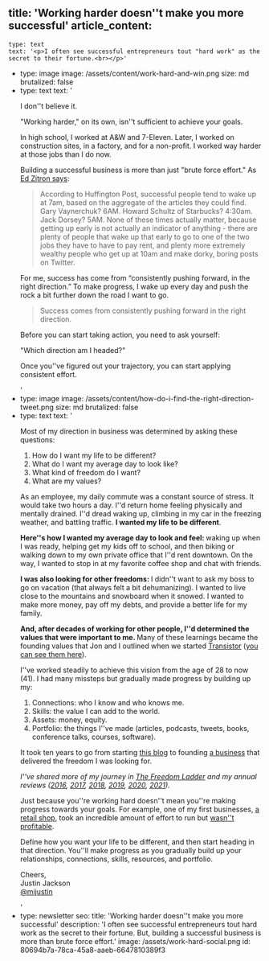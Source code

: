 title: 'Working harder doesn''t make you more successful'
article_content:
  -
    type: text
    text: '<p>I often see successful entrepreneurs tout "hard work" as the secret to their fortune.<br></p>'
  -
    type: image
    image: /assets/content/work-hard-and-win.png
    size: md
    brutalized: false
  -
    type: text
    text: '<p>I don''t believe it.</p><p>"Working harder," on its own, isn''t sufficient to achieve your goals.&nbsp;</p><p>In high school, I worked at A&amp;W and 7-Eleven. Later, I worked on construction sites, in a factory, and for a non-profit. I worked way harder at those jobs than I do now.</p><p>Building a successful business is more than just "brute force effort." As <a href="https://ez.substack.com/p/what-actually-makes-people-successful?token=eyJ1c2VyX2lkIjoyNzIwMTIxLCJwb3N0X2lkIjo0NzE0MTk2NywiXyI6Ijl3Vmx4IiwiaWF0IjoxNjQyNDUxOTY5LCJleHAiOjE2NDI0NTU1NjksImlzcyI6InB1Yi04OTgyIiwic3ViIjoicG9zdC1yZWFjdGlvbiJ9.tuxWYZk-aCGASj1mTPR55ewysRfpn4NNh3hpj7DTMig">Ed Zitron says</a>:</p><blockquote><p>According to Huffington Post,&nbsp;successful people tend to wake up at 7am, based on the aggregate of the articles they could find. Gary Vaynerchuk?&nbsp;6AM. Howard Schultz of Starbucks?&nbsp;4:30am. Jack Dorsey?&nbsp;5AM. None of these times actually matter, because getting up early is not actually an indicator of anything - there are plenty of people that wake up that early to go to one of the two jobs they have to have to pay rent, and plenty more extremely wealthy people&nbsp;who get up at 10am and make dorky, boring posts on Twitter.</p></blockquote><p>For me, success has come from “consistently pushing forward, in the right direction.” To make progress, I wake up every day and push the rock a bit further down the road I want to go.<br></p><blockquote><p>Success comes from consistently pushing forward in the right direction.</p></blockquote><p>Before you can start taking action, you need to ask yourself:</p><p>"Which direction am I headed?"</p><p>Once you''ve figured out your trajectory, you can start applying consistent effort.</p>'
  -
    type: image
    image: /assets/content/how-do-i-find-the-right-direction-tweet.png
    size: md
    brutalized: false
  -
    type: text
    text: '<p>Most of my direction in business was determined by asking these questions:</p><ol><li>How do I want my life to be different?</li><li>What do I want my average day to look like?</li><li>What kind of freedom do I want?</li><li>What are my values?</li></ol><p>As an employee, my daily commute was a constant source of stress. It would take two hours a day. I''d return home feeling physically and mentally drained. I''d dread waking up, climbing in my car in the freezing weather, and battling traffic. <strong>I wanted my life to be different</strong>.</p><p><strong>Here''s how I wanted my average day to look and feel: </strong>waking up when I was ready, helping get my kids off to school, and then biking or walking down to my own private office that I''d rent downtown. On the way, I wanted to stop in at my favorite coffee shop and chat with friends. </p><p><strong>I was also looking for other freedoms: </strong>I didn''t want to ask my boss to go on vacation (that always felt a bit dehumanizing). I wanted to live close to the mountains and snowboard when it snowed. I wanted to make more money, pay off my debts, and provide a better life for my family.</p><p><strong>And, after decades of working for other people, I''d determined the values that were important to me. </strong>Many of these learnings became the founding values that Jon and I outlined when we started <a href="https://transistor.fm/?via=justin">Transistor</a> (<a href="https://github.com/TransistorFM/handbook/blob/master/values.md">you can see them here</a>).</p><p>I''ve worked steadily to achieve this vision from the age of 28 to now (41). I had many missteps but gradually made progress by building up my:</p><ol><li>Connections: who I know and who knows me.</li><li>Skills: the value I can add to the world.</li><li>Assets: money, equity.</li><li>Portfolio: the things I''ve made (articles, podcasts, tweets, books, conference talks, courses, software).</li></ol><p>It took ten years to go from starting <a href="https://justinjackson.ca/articles">this blog</a> to founding <a href="https://transistor.fm/justin/?via=justin">a business</a> that delivered the freedom I was looking for.</p><p><em>I''ve shared more of my journey in </em><a href="https://justinjackson.ca/freedom"><em>The Freedom Ladder</em></a><em> and my annual reviews (</em><a href="https://justinjackson.ca/2016-review"><em>2016</em></a><em>, </em><a href="https://justinjackson.ca/2017-review"><em>2017</em></a><em>, </em><a href="https://justinjackson.ca/2018-review"><em>2018</em></a><em>, </em><a href="https://justinjackson.ca/2019-review"><em>2019</em></a><em>, </em><a href="https://justinjackson.ca/2020-review"><em>2020</em></a><em>, </em><a href="https://justinjackson.ca/2021-review"><em>2021</em></a><em>).</em></p><p>Just because you''re working hard doesn''t mean you''re making progress towards your goals. For example, one of my first businesses, <a href="https://justinjackson.ca/customer-behavior">a retail shop</a>, took an incredible amount of effort to run but <a href="https://justinjackson.ca/margin">wasn''t profitable</a>.</p><p>Define how you want your life to be different, and then start heading in that direction. You''ll make progress as you gradually build up your relationships, connections, skills, resources, and portfolio.</p><p>Cheers,<br>Justin Jackson<br><a href="https://twitter.com/mijustin">@mijustin</a></p>'
  -
    type: newsletter
seo:
  title: 'Working harder doesn''t make you more successful'
  description: 'I often see successful entrepreneurs tout hard work as the secret to their fortune. But, building a successful business is more than brute force effort.'
  image: /assets/work-hard-social.png
id: 80694b7a-78ca-45a8-aaeb-6647810389f3
